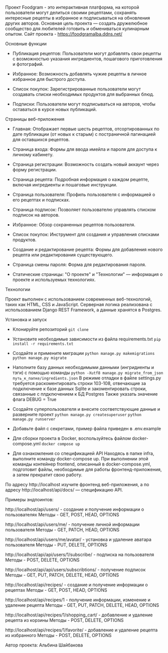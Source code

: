 Проект Foodgram -  это интерактивная платформа, на которой пользователи могут делиться своими рецептами, 
сохранять интересные рецепты в избранное и подписываться на обновления других авторов. 
Основная цель проекта — создать дружелюбное сообщество для любителей готовить и обмениваться кулинарным опытом.
Сайт проекта - https://foodgramalba.ddns.net/


Основные функции
- Публикация рецептов: Пользователи могут добавлять 
свои рецепты с возможностью указания ингредиентов, пошагового приготовления и фотографий.

- Избранное: Возможность добавлять чужие рецепты в личное избранное для быстрого доступа.

- Список покупок: Зарегистрированные пользователи могут создавать списки необходимых продуктов для выбранных блюд.

- Подписки: Пользователи могут подписываться на авторов, чтобы оставаться в курсе новых публикаций.


Страницы веб-приложения

- Главная: Отображает первые шесть рецептов, отсортированных по дате публикации (от новых к старым) с постраничной 
пагинацией для оставшихся рецептов.

- Страница входа: Формы для ввода имейла и пароля для доступа к личному кабинету.

- Страница регистрации: Возможность создать новый аккаунт через форму регистрации.

- Страница рецепта: Подробная информация о каждом рецепте, включая ингредиенты и пошаговые инструкции.

- Страница пользователя: Профиль пользователя с информацией о его рецептах и подписках.

- Страница подписок: Позволяет пользователю управлять списком подписок на авторов.

- Избранное: Обзор сохраненных рецептов пользователя.

- Список покупок: Инструмент для создания и управления списками продуктов.

- Создание и редактирование рецепта: Формы для добавления нового рецепта или редактирования существующего.

- Страница смены пароля: Форма для редактирования пароля.

- Статические страницы: "О проекте" и "Технологии" — информация о проекте и используемых технологиях.


Технологии

Проект выполнен с использованием современных веб-технологий, таких как HTML, CSS и JavaScript.
Серверная логика реализована с использованием Django REST Framework, а данные хранятся в Postgres.


Установка и запуск

- Клонируйте репозиторий
    `git clone`
- Установите необходимые зависимости из файла requirements.txt
    `pip install -r requirements.txt`
- Создайте и примените миграции
    `python manage.py makemigrations`
    `python manage.py migrate`
- Наполните базу данных необходимыми данными (ингридиенты и тэги) с помощью команды
    `python -Xutf8 manage.py migrate_from_json путь_к_папке/ingredients.json`
В режиме отладки в файле settings.py требуется раскоментировать строки 103-108, 
отвечающие за подключение к базе данных Sqlite и закоментировать строки, связанные с плдключением к БД Postgres
Также указать значение флага DEBUG = True
- Создайте суперпользователя и внесите соответствующие данные и разверните проект
    `python manage.py createsuperuser`
    `python manage.py runserver`
- Добавьте файл с секретами, пример файла приведен в .env.example
- Для сборки проекта в Docker, воспользуйтесь файлом docker-compose.yml
    `docker compose up`

- Для ознакомления со спецификацией API 
Находясь в папке infra, выполните команду docker-compose up. При выполнении этой команды контейнер frontend, описанный 
в docker-compose.yml, подготовит файлы, необходимые для работы фронтенд-приложения, а затем прекратит свою работу.

По адресу http://localhost изучите фронтенд веб-приложения, а по адресу http://localhost/api/docs/ — спецификацию API.


Примеры эндпоинтов:

http://localhost/api/users/ - создание и получение информации о пользователях
Методы - GET, POST, HEAD, OPTIONS

http://localhost/api/users/me/ - получение личной информации пользователя
Методы - GET, PATCH, HEAD, OPTIONS

http://localhost/api/users/me/avatar/ - установка и удаление аватара пользователя
Методы - PUT, DELETE, OPTIONS

http://localhost/api/api/users/1/subscribe/ - подписка на пользователя
Методы - POST, DELETE, OPTIONS

http://localhost/api/api/users/subscribtions/ - получение подписок
Методы - GET, PUT, PATCH, DELETE, HEAD, OPTIONS

http://localhost/api/recipes/ - создание и получение информации о рецептах
Методы - GET, POST, HEAD, OPTIONS

http://localhost/api/recipes/1 - получение информации, изменение и удаление рецепта
Методы - GET, PUT, PATCH, DELETE, HEAD, OPTIONS

http://localhost/api/recipes/1/shopping_cart/ - добавление и удаление рецепта из корзины
Методы - POST, DELETE, OPTIONS

http://localhost/api/recipes/1/favorite/ - добавление и удаление рецепта из избранного
Методы - POST, DELETE, OPTIONS


Автор проекта:
Альбина Шайбакова